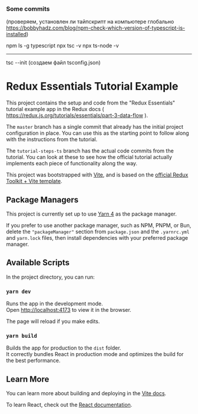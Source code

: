 ### Some commits

(проверяем, установлен ли тайпскрипт на компьютере глобально
https://bobbyhadz.com/blog/npm-check-which-version-of-typescript-is-installed)

npm ls -g typescript
npx tsc -v
npx ts-node -v

---

tsc --init (создаем файл tsconfig.json)

# Redux Essentials Tutorial Example

This project contains the setup and code from the "Redux Essentials" tutorial example app in the Redux docs ( https://redux.js.org/tutorials/essentials/part-3-data-flow ).

The `master` branch has a single commit that already has the initial project configuration in place. You can use this as the starting point to follow along with the instructions from the tutorial.

The `tutorial-steps-ts` branch has the actual code commits from the tutorial. You can look at these to see how the official tutorial actually implements each piece of functionality along the way.

This project was bootstrapped with [Vite](https://vitejs.dev/), and is based on the [official Redux Toolkit + Vite template](https://github.com/reduxjs/redux-templates/tree/master/packages/vite-template-redux).

## Package Managers

This project is currently set up to use [Yarn 4](https://yarnpkg.com/getting-started/usage) as the package manager.

If you prefer to use another package manager, such as NPM, PNPM, or Bun, delete the `"packageManager"` section from `package.json` and the `.yarnrc.yml` and `yarn.lock` files, then install dependencies with your preferred package manager.

## Available Scripts

In the project directory, you can run:

### `yarn dev`

Runs the app in the development mode.<br />
Open [http://localhost:4173](http://localhost:4173) to view it in the browser.

The page will reload if you make edits.<br />

### `yarn build`

Builds the app for production to the `dist` folder.<br />
It correctly bundles React in production mode and optimizes the build for the best performance.

## Learn More

You can learn more about building and deploying in the [Vite docs](https://vitejs.dev/).

To learn React, check out the [React documentation](https://react.dev).
